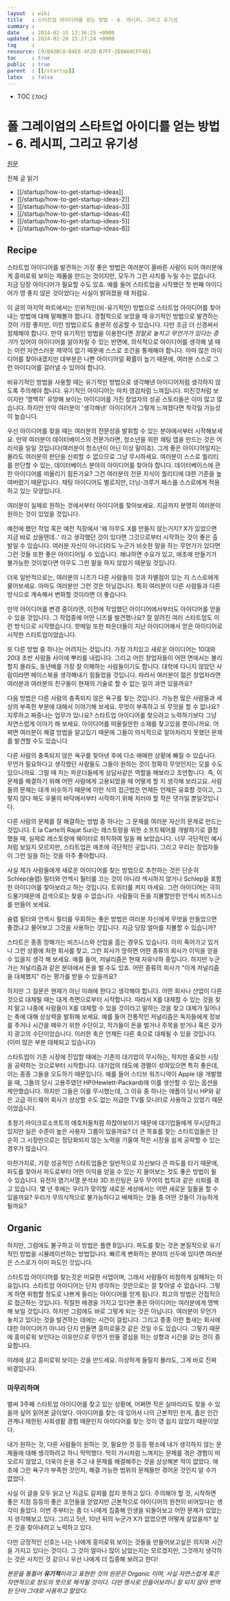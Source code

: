 ```yaml
---
layout  : wiki
title   : 스타트업 아이디어를 얻는 방법 - 6. 레시피, 그리고 유기성
summary : 
date    : 2024-02-15 13:36:25 +0900
updated : 2024-02-20 15:27:24 +0900
tag     : 
resource: C9/B43BC8-B4E8-4F2D-B7FF-2E0A60CFF461
toc     : true
public  : true
parent  : [[/startup]] 
latex   : false
---
```

* TOC
{:toc}

# 폴 그레이엄의 스타트업 아이디를 얻는 방법 - 6. 레시피, 그리고 유기성
[원문](https://www.paulgraham.com/startupideas.html)

전체 글 읽기
- [[/startup/how-to-get-startup-ideas]]
- [[/startup/how-to-get-startup-ideas-2]]
- [[/startup/how-to-get-startup-ideas-3]]
- [[/startup/how-to-get-startup-ideas-4]]
- [[/startup/how-to-get-startup-ideas-5]]
- [[/startup/how-to-get-startup-ideas-6]]

## Recipe

스타트업 아이디어를 발견하는 가장 좋은 방법은 여러분이 올바른 사람이 되어 여러분에게 흥미로워 보이는 제품을 만드는 것이지만, 모두가 그런 사치를 누릴 수는 없습니다. 지금 당장 아이디어가 필요할 수도 있죠. 예를 들어 스타트업을 시작했던 첫 번째 아이디어가 영 좋지 않은 것이었다는 사실이 밝혀졌을 때 처럼요.

이 글의 마지막 파트에서는 인위적인(비-유기적인) 방법으로 스타트업 아이디어를 찾아내는 방법에 대해 말해볼까 합니다. 경험적으로 보았을 때 유기적인 방법으로 발견하는 것이 가장 좋지만, 이런 방법으로도 충분히 성공할 수 있습니다. 다만 조금 더 신경써서 정제해야 합니다. 만약 유기적인 방법을 이용한다면 *정말로 놓치고 무언가가 있다는 증거*가 있어야 아이디어를 알아차릴 수 있는 반면에, 의식적으로 아이디어를 생각해 낼 때는 이런 자연스러운 제약이 없기 때문에 스스로 조건을 통제해야 합니다. 아마 많은 아이디어를 찾아내겠지만 대부분은 나쁜 아이디어일 확률이 높기 때문에, 여러분 스스로 그런 아이디어를 걸러낼 수 있어야 합니다.

비유기적인 방법을 사용할 때는 유기적인 방법으로 생각해낸 아이디어처럼 생각하지 않도록 주의해야 합니다. 유기적인 아이디어는 마치 영감처럼 느껴집니다. 미친것처럼 보이지만 '명백히' 유망해 보이는 아이디어를 가진 창업자의 성공 스토리들은 이미 많고 많습니다. 하지만 만약 여러분이 '생각해낸' 아이디어가 그렇게 느껴졌다면 착각일 가능성이 높습니다.  

우선 아이디어를 찾을 때는 여러분의 전문성을 발휘할 수 있는 분야에서부터 시작해보세요. 만약 여러분이 데이터베이스의 전문가라면, 청소년을 위한 채팅 앱을 만드는 것은 어리석을 일일 것입니다(여러분이 청소년이 아닌 이상 말이죠). 그게 좋은 아이디어일지는 몰라도 여러분의 판단을 신뢰할 수 없으므로 그냥 무시하세요. 여러분이 스스로 퀄리티를 판단할 수 있는, 데이터베이스 분야의 아이디어를 찾아야 합니다. 데이터베이스에 관한 아이디어를 떠올리기 힘든가요? 그건 여러분의 전문 지식이 퀄리티에 대한 기준을 높여버렸기 때문입니다. 채팅 아이디어도 별로지만, 더닝-크루거 패스를 스스로에게 적용하고 있는 모양입니다. 

여러분이 실제로 원하는 것에서부터 아이디어를 찾아보세요. 지금까지 분명히 여러분이 원하는 것이 있었을 것입니다.

예전에 했던 작업 혹은 예전 직장에서 '왜 아무도 X를 만들지 않는거지? X가 있었으면 지금 바로 샀을텐데..' 라고 생각했던 것이 있다면 그것으로부터 시작하는 것이 좋은 출발일 수 있습니다. 여러분 자신이 아니더라도 누군가 비슷한 말을 하는 무언가가 있다면 그런 것들 또한 좋은 아이디어일 수 있습니다. 왜냐하면 수요가 있고, 애초에 만들기가 불가능한 것이었다면 아무도 그런 말을 하지 않았기 때문일 것입니다. 

더욱 일반적으로는, 여러분의 니즈가 다른 사람들의 것과 차별점이 있는 지 스스로에게 물어보세요. 아마도 여러분만 그런 것은 아닐겁니다. 특히 여러분이 다른 사람들과 다른 방식으로 계속해서 변화할 것이라면 더 좋습니다.

만약 아이디어를 변경 중이라면, 이전에 작업했던 아이디어에서부터도 아이디어를 얻을 수 있을 것입니다. 그 작업중에 어떤 니즈를 발견했나요? 잘 알려진 여러 스타트업도 이런 방식으로 시작했습니다. 핫메일 또한 파운더들이 지난 아이디어에서 얻은 아이디어로 시작한 스타트업이었습니다.

또 다른 방법 중 하나는 어려지는 것입니다. 가장 가치있고 새로운 아이디어는 10대와 20대 초반 사람들 사이에 뿌리를 내립니다. 그리고 어린 창업자들이 어떤 면에서는 불리할지 몰라도, 동년배를 가장 잘 이해하는 사람들이기도 합니다. 대학에 다니지 않았던 사람이라면 페이스북을 생각해내기 힘들었을 것입니다. 따라서 여러분이 젊은 창업자라면 여러분과 여러분의 친구들이 현재의 기술로 할 수 없는 일이 과연 있을까요?

다음 방법은 다른 사람의 충족되지 않은 욕구를 찾는 것입니다. 가능한 많은 사람들과 세상의 부족한 부분에 대해서 이야기해 보세요. 무엇이 부족하고 또 무엇을 할 수 없나요? 지루하고 짜증나는 업무가 있나요? 스타트업 아이디어를 찾으려고 노력하기보다 그냥 자연스럽게 이야기 해 보세요. 아이디어를 떠올릴만한 소재를 찾고있을 뿐이니까요. 어쩌면 여러분이 해결 방법을 알고있기 때문에 그들이 의식적으로 알아차리지 못했던 문제를 발견할 수도 있습니다

다른 사람의 충족되지 않은 욕구를 찾아낸 후에 다소 애매한 상황에 빠질 수 있습니다. 무언가 필요하다고 생각했던 사람들도 그들이 원하는 것이 정확히 무엇인지는 모를 수도 있으니까요. 그럴 때 저는 파운더들에게 상담사같은 역할을 해보라고 조언합니다. 즉, 이 문제를 해결하기 위해 어떤 사람에게 고용되었을 때 어떻게 할 지 생각해 보라고요. 사람들의 문제는 대개 비슷하기 때문에 이런 식의 접근법은 언제든 언제든 유효할 것이고, 그렇지 않다 해도 우물의 바닥에서부터 시작하기 위해 치러야 할 작은 댓가일 뿐일것입니다. 

다른 사람의 문제를 잘 해결하는 방법 중 하나는 그 문제를 여러분 자신의 문제로 만드는 것입니다. E la Carte의 Rajat Suri는 레스토랑을 위한 소프트웨어를 개발하기로 결정했을 때, 실제로 레스토랑에 웨이터로 취직하여 일을 해 보았습니다. 너무 극단적인 예시처럼 보일지 모르지만, 스타트업은 애초에 극단적인 곳입니다. 그리고 우리는 창업자들이 그런 일을 하는 것을 아주 좋아합니다.

사실 제가 사람들에게 새로운 아이디어를 찾는 방법으로 추천하는 것은 단순히 Schlep(슐렙) 필터와 언섹시 필터를 끄는 것이 아니라 섹시하지 않거나 Schlep을 포함한 아이디어를 찾아보라고 하는 것입니다. 트위터를 켜지 마세요. 그런 아이디어는 극히 드물기때문에 검색으로는 찾을 수 없습니다. 사람들이 돈을 지불할만한 언섹시 비즈니스를 만들어 보세요.

슐렙 필터와 언섹시 필터를 우회하는 좋은 방법은 여러분 자신에게 무엇을 만들었으면 좋겠냐고 물어보고 그것을 사용하는 것입니다. 지금 당장 얼마를 지불할 수 있습니까?

스타트은 종종 망해가는 비즈니스와 산업을 줍는 경우도 있습니다. 이미 죽어가고 있거나 그런 상황에 처한 회사를 찾고, 그런 회사가 망하면 어떤 종류의 회사가 이익을 얻을 수 있을지 생각 해 보세요. 예를 들어, 저널리즘은 현재 자유낙하 중입니다. 하지만 누군가는 저널리즘과 같은 분야에서 돈을 벌 수도 있죠. 어떤 종류의 회사가 "이게 저널리즘을 대체했지" 라는 평가를 받을 수 있을까요?

하지만 그 질문은 현재가 아닌 미래에 한다고 생각해야 합니다. 어떤 회사나 산업이 다른 것으로 대체될 때는 대게 측면으로부터 시작합니다. 따라서 X를 대체할 수 있는 것을 찾지 말고 나중에 사람들이 X를 대체할 수 있을 것이라고 말하는 것을 찾고 대체가 일어나는 축에 대해 상상력을 발휘해 보세요. 예를 들어 전통적인 저널리즘은 독자들에게 정보를 주거나 시간을 떼우기 위한 수단이고, 작가들이 돈을 벌거나 주목을 받거나 혹은 갖가지 광고의 수단이었습니다. 이러한 축은 언제든 다른 축으로 대체될 수 있을 것입니다.(이미 많은 부분 대체되고 있습니다)

스타트업이 기존 시장에 진입할 때에는 기존의 대기업이 무시하는, 작지만 중요한 시장을 공략하는 것으로부터 시작합니다. 대기업의 태도에 경멸이 섞여있으면 특히 좋은데, 이는 종종 그들을 오도하기 때문입니다. 예를 들어 스티브 워즈니악이 Apple I을 개발했을 때, 그들의 당시 고용주였던 HP(Hewlett-Packard)에 이를 생산할 수 있는 옵션을 제안했습니다. 하지만 그들은 이를 무시했는데, 그 이유 중 하나는 애플이 당시 HP와 같은 고급 하드웨어 회사가 상상할 수도 없는 저급한 TV를 모니터로 사용하고 있었기 때문이었습니다.

초창기 마이크로소프트의 애호처들처럼 하찮아보이기 때문에 대기업들에게 무시당하고 있지만 실은 수준이 높은 사용자 그룹이 있을까요? 더 큰 목표를 찾는 스타트업들은 단순히 그 시장만으로는 정당화되지 않는 노력을 기울여 작은 시장을 쉽게 공략할 수 있는 경우가 많습니다.

마찬가지로, 가장 성공적인 스타트업들은 일반적으로 자신보다 큰 파도를 타기 때문에, 파도를 찾아서 파도로부터 어떤 이익을 얻을 수 있는 지 물어보는 것도 좋은 방법이 될 수 있습니다. 유전자 염기서열 분석솨 3D 프린팅은 모두 무어의 법칙과 같은 쇠퇴를 겪고 있습니다. 몇 년 후에는 우리가 맞이할 새로운 세상에서는 어떤 새로운 일들을 할 수 있을까요? 우리가 무의식적으로 불가능하다고 배제하는 것들 중 어떤 것들이 가능하게 될까요?

## Organic

하지만, 그럼에도 불구하고 이 방법은 플랜 B입니다. 파도를 찾는 것은 본질적으로 유기적인 방법을 시뮬레이션하는 방법입니다. 빠르게 변화하는 분야의 선두에 있다면 여러분은 스스로가 이미 파도인 것입니다.

스타트업 아이디어를 찾는것은 미묘한 사업이며, 그래서 사람들이 비참하게 실패하는 이유입니다. 스타트업 아이디어는 단지 생각하는 것만으로는 잘 찾아낼 수 없습니다. 그렇게 하면 위험할 정도로 나쁘게 들리는 아이디어를 얻게 됩니다. 최고의 방법은 간접적으로 접근하는 것입니다. 적절한 배경을 가지고 있다면 좋은 아이디어는 여러분에게 명백해 보일 것입니다. 하지만 그럼에도 바로 그렇게 되는 것은 아닙니다. 여러분이 무언가 놓치고 있다는 것을 발견하는 데에는 시간이 걸립니다. 그리고 종종 이런 틈새는 회사에 대한 아이디어가 아니라 단지 만들면 흥미로울것 같은 것일 수도 있습니다. 그렇기 때문에 흥미로워 보인다는 이유만으로 무언가 만들 결심을 하는 성향과 시간을 갖는 것이 중요합니다.

미래에 살고 흥미로워 보이는 것을 만드세요. 이상하게 들릴지 몰라도, 그게 바로 진짜 비결입니다.


### 마무리하며

벌써 3주째 스타트업 아이디어를 찾고 있는 상황에, 어쩌면 작은 실마리라도 찾을 수 있을까 싶어 읽어본 글이었다. 아이디어를 찾는 데 있어서 나의 근본적인 한계, 좁은 인간관계나 제한된 사회생활 경험 때문인지 아이디어를 찾는 것이 영 쉽지 않았기 때문이었다.

내가 원하는 것, 다른 사람들이 원하는 것, 필요한 것 등등 평소에 내가 생각하지 않는 문제들에 대해 생각하려고 하니 막막했다. 딱히 가시처럼 느껴지는 문제를 겪은 경험이 떠오르지 않았고, 더욱이 돈을 주고 내 문제를 해결해주는 것을 상상해본 적이 없었다. 애초에 그런 욕구가 부족한 것인지, 해결 가능한 범위의 문제들만 겪어온 것인지 알 수가 없었다.

사실 이 글을 모두 읽고 난 지금도 갈피를 잡지 못하고 있다. 주의해야 할 것, 시작하면 좋은 지점 등등의 좋은 조언들을 얻었지만 근본적으로 아이디어의 원천이 비어있다는 생각이 들었다. 이번 주부터는 좀 더 나에게 집중해 인생을 되돌아보고 어떤 문제가 있었는지 생각해보고 있다. 그리고 5년, 10년 뒤의 누군가 X가 없었으면 어떻게 살았을까? 싶은 것을 찾아내려고 노력하고 있다.

다만 긍정적인 신호는 나는 나에게 흥미로워 보이는 것들을 만들어보고싶은 의지와 시간을 가지고 있다는 것이다. 그 것이 얼마나 많이 남았는지는 모르겠지만, 그것까지 생각하는 것은 사치인 것 같으니 우선 나에게 더 집중해 보려고 한다!

*본문을 통틀어 **유기적**이라고 표현한 것의 원문은 Organic 이며, 사실 자연스럽게 혹은 자연적으로 정도의 뜻으로 해석될 것이다. 다만 명사로 만들어보려니 잘 되지 않아 번역된 단어 그대로 사용하고 말았다.*

